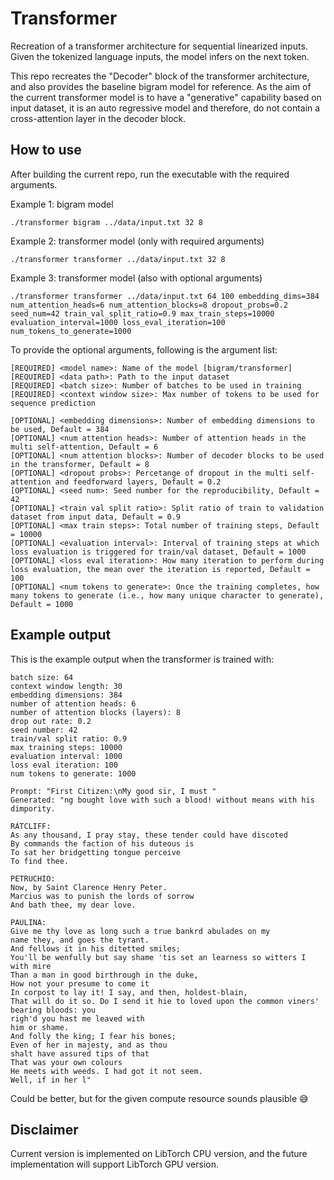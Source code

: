 # Transformer
Recreation of a transformer architecture for sequential linearized inputs. Given the tokenized language inputs, the model infers on the next token.

This repo recreates the "Decoder" block of the transformer architecture, and also provides the baseline bigram model for reference.
As the aim of the current transformer model is to have a "generative" capability based on input dataset, it is an auto regressive model and therefore, do not contain a cross-attention layer in the decoder block.

## How to use

After building the current repo, run the executable with the required arguments.

Example 1: bigram model
```
./transformer bigram ../data/input.txt 32 8
```

Example 2: transformer model (only with required arguments)
```
./transformer transformer ../data/input.txt 32 8
```

Example 3: transformer model (also with optional arguments)
```
./transformer transformer ../data/input.txt 64 100 embedding_dims=384 num_attention_heads=6 num_attention_blocks=8 dropout_probs=0.2 seed_num=42 train_val_split_ratio=0.9 max_train_steps=10000 evaluation_interval=1000 loss_eval_iteration=100 num_tokens_to_generate=1000
```

To provide the optional arguments, following is the argument list:
```
[REQUIRED] <model name>: Name of the model [bigram/transformer]
[REQUIRED] <data path>: Path to the input dataset
[REQUIRED] <batch size>: Number of batches to be used in training
[REQUIRED] <context window size>: Max number of tokens to be used for sequence prediction

[OPTIONAL] <embedding dimensions>: Number of embedding dimensions to be used, Default = 384
[OPTIONAL] <num attention heads>: Number of attention heads in the multi self-attention, Default = 6
[OPTIONAL] <num attention blocks>: Number of decoder blocks to be used in the transformer, Default = 8
[OPTIONAL] <dropout probs>: Percetange of dropout in the multi self-attention and feedforward layers, Default = 0.2
[OPTIONAL] <seed num>: Seed number for the reproducibility, Default = 42
[OPTIONAL] <train val split ratio>: Split ratio of train to validation dataset from input data, Default = 0.9
[OPTIONAL] <max train steps>: Total number of training steps, Default = 10000
[OPTIONAL] <evaluation interval>: Interval of training steps at which loss evaluation is triggered for train/val dataset, Default = 1000
[OPTIONAL] <loss eval iteration>: How many iteration to perform during loss evaluation, the mean over the iteration is reported, Default = 100
[OPTIONAL] <num tokens to generate>: Once the training completes, how many tokens to generate (i.e., how many unique character to generate), Default = 1000
```

## Example output
This is the example output when the transformer is trained with:
```
batch size: 64
context window length: 30
embedding dimensions: 384
number of attention heads: 6
number of attention blocks (layers): 8
drop out rate: 0.2
seed number: 42
train/val split ratio: 0.9
max training steps: 10000
evaluation interval: 1000
loss eval iteration: 100
num tokens to generate: 1000
```

```
Prompt: "First Citizen:\nMy good sir, I must "
Generated: "ng bought love with such a blood! without means with his dimpority.

RATCLIFF:
As any thousand, I pray stay, these tender could have discoted
By commands the faction of his duteous is
To sat her bridgetting tongue perceive
To find thee.

PETRUCHIO:
Now, by Saint Clarence Henry Peter.
Marcius was to punish the lords of sorrow
And bath thee, my dear love.

PAULINA:
Give me thy love as long such a true bankrd abulades on my
name they, and goes the tyrant.
And fellows it in his ditetted smiles;
You'll be wenfully but say shame 'tis set an learness so witters I with mire
Than a man in good birthrough in the duke,
How not your presume to come it
In corpost to lay it! I say, and then, holdest-blain,
That will do it so. Do I send it hie to loved upon the common viners' bearing bloods: you
righ'd you hast me leaved with
him or shame.
And folly the king; I fear his bones;
Even of her in majesty, and as thou
shalt have assured tips of that
That was your own colours
He meets with weeds. I had got it not seem.
Well, if in her l"
```

Could be better, but for the given compute resource sounds plausible 😅



## Disclaimer

Current version is implemented on LibTorch CPU version, and the future implementation will support LibTorch GPU version.
